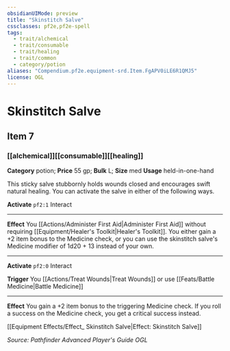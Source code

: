 ```yaml
---
obsidianUIMode: preview
title: "Skinstitch Salve"
cssclasses: pf2e,pf2e-spell
tags:
  - trait/alchemical
  - trait/consumable
  - trait/healing
  - trait/common
  - category/potion
aliases: "Compendium.pf2e.equipment-srd.Item.FgAPV0iLE6R1QMJ5"
license: OGL
---
```

# Skinstitch Salve
## Item 7
### [[alchemical]][[consumable]][[healing]]

**Category** potion; 
**Price** 55 gp; 
**Bulk** L; **Size** med
**Usage** held-in-one-hand

This sticky salve stubbornly holds wounds closed and encourages swift natural healing. You can activate the salve in either of the following ways.

**Activate** `pf2:1` Interact

* * *

**Effect** You [[Actions/Administer First Aid|Administer First Aid]] without requiring [[Equipment/Healer's Toolkit|Healer's Toolkit]]. You either gain a +2 item bonus to the Medicine check, or you can use the skinstitch salve's Medicine modifier of 1d20 + 13 instead of your own.

* * *

**Activate** `pf2:0` Interact

**Trigger** You [[Actions/Treat Wounds|Treat Wounds]] or use [[Feats/Battle Medicine|Battle Medicine]]

* * *

**Effect** You gain a +2 item bonus to the triggering Medicine check. If you roll a success on the Medicine check, you get a critical success instead.

[[Equipment Effects/Effect_ Skinstitch Salve|Effect: Skinstitch Salve]]

*Source: Pathfinder Advanced Player's Guide*
*OGL*